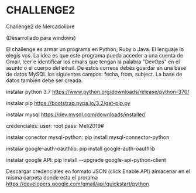 # CHALLENGE2
Challenge2 de Mercadolibre

(Desarrollado para windows)

El challenge es armar un programa en Python, Ruby o Java. El
lenguaje lo elegís vos. La idea es que este programa pueda acceder a
una cuenta de Gmail, leer e identificar los emails que tengan la
palabra "DevOps" en el asunto o el cuerpo del email.
De estos correos debés guardar en una base de datos MySQL los
siguientes campos: fecha, from, subject.
La base de datos también debe ser creada.

instalar python 3.7
https://www.python.org/downloads/release/python-370/

instalar pip
https://bootstrap.pypa.io/3.2/get-pip.py
  
instalar mysql
https://dev.mysql.com/downloads/installer/
  
credenciales:
user: root
pass: Meli2019#
    
instalar conector mysql-python: 
pip install mysql-connector-python
  
instalar google-auth-oauthlib: 
pip install google-auth-oauthlib

instalar google API:
pip install --upgrade google-api-python-client
  
Descargar credenciales en formato JSON (click Enable API) almacenar en el misma carpeta donde esta el prorama
https://developers.google.com/gmail/api/quickstart/python
 
